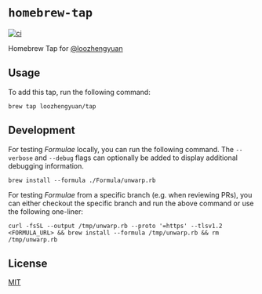 # `homebrew-tap`

[![ci](https://github.com/loozhengyuan/homebrew-tap/actions/workflows/ci.yml/badge.svg)](https://github.com/loozhengyuan/homebrew-tap/actions/workflows/ci.yml)

Homebrew Tap for [@loozhengyuan](https://github.com/loozhengyuan)

## Usage

To add this tap, run the following command:

```shell
brew tap loozhengyuan/tap
```

## Development

For testing _Formulae_ locally, you can run the following command. The `--verbose` and `--debug` flags can optionally be added to display additional debugging information.

```shell
brew install --formula ./Formula/unwarp.rb
```

For testing _Formulae_ from a specific branch (e.g. when reviewing PRs), you can either checkout the specific branch and run the above command or use the following one-liner:

```shell
curl -fsSL --output /tmp/unwarp.rb --proto '=https' --tlsv1.2 <FORMULA_URL> && brew install --formula /tmp/unwarp.rb && rm /tmp/unwarp.rb
```

## License

[MIT](https://choosealicense.com/licenses/mit/)
